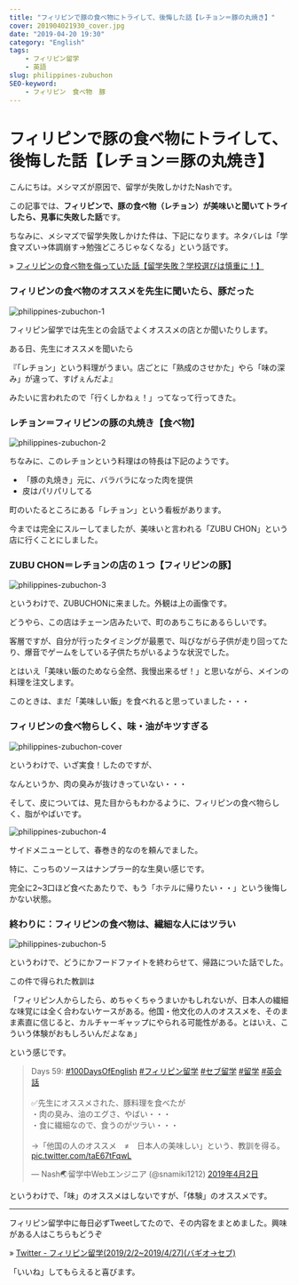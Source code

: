```yaml
---
title: "フィリピンで豚の食べ物にトライして、後悔した話【レチョン＝豚の丸焼き】"
cover: 201904021930_cover.jpg
date: "2019-04-20 19:30"
category: "English"
tags:
    - フィリピン留学
    - 英語
slug: philippines-zubuchon
SEO-keyword:
    - フィリピン　食べ物　豚
---
```


# フィリピンで豚の食べ物にトライして、後悔した話【レチョン＝豚の丸焼き】

こんにちは。メシマズが原因で、留学が失敗しかけたNashです。

この記事では、<b>フィリピンで、豚の食べ物（レチョン）が美味いと聞いてトライしたら、見事に失敗した話</b>です。



ちなみに、メシマズで留学失敗しかけた件は、下記になります。ネタバレは「学食マズい→体調崩す→勉強どころじゃなくなる」という話です。

» [フィリピンの食べ物を侮っていた話【留学失敗？学校選びは慎重に！】](./philippines-baguio-pines-food)



### フィリピンの食べ物のオススメを先生に聞いたら、豚だった

![philippines-zubuchon-1](./201904021930_1.jpg)

フィリピン留学では先生との会話でよくオススメの店とか聞いたりします。

ある日、先生にオススメを聞いたら

『「レチョン」という料理がうまい。店ごとに「熟成のさせかた」やら「味の深み」が違って、すげぇんだよ』

みたいに言われたので「行くしかねぇ！」ってなって行ってきた。



### レチョン＝フィリピンの豚の丸焼き【食べ物】

![philippines-zubuchon-2](./201904021930_2.jpg)

ちなみに、このレチョンという料理はの特長は下記のようです。

- 「豚の丸焼き」元に、バラバラになった肉を提供
- 皮はパリパリしてる

町のいたるところにある「レチョン」という看板があります。

今までは完全にスルーしてましたが、美味いと言われる「ZUBU CHON」という店に行くことにしました。



### ZUBU CHON＝レチョンの店の１つ【フィリピンの豚】

![philippines-zubuchon-3](./201904021930_3.jpg)

というわけで、ZUBUCHONに来ました。外観は上の画像です。

どうやら、この店はチェーン店みたいで、町のあちこちにあるらしいです。

客層ですが、自分が行ったタイミングが最悪で、叫びながら子供が走り回ってたり、爆音でゲームをしている子供たちがいるような状況でした。

とはいえ「美味い飯のためなら全然、我慢出来るぜ！」と思いながら、メインの料理を注文します。

このときは、まだ「美味しい飯」を食べれると思っていました・・・


### フィリピンの食べ物らしく、味・油がキツすぎる

![philippines-zubuchon-cover](./201904021930_cover.jpg)

というわけで、いざ実食！したのですが、

なんというか、肉の臭みが抜けきっていない・・・

そして、皮については、見た目からもわかるように、フィリピンの食べ物らしく、脂がやばいです。


![philippines-zubuchon-4](./201904021930_4.jpg)

サイドメニューとして、春巻き的なのを頼んでました。

特に、こっちのソースはナンプラー的な生臭い感じです。

完全に2~3口ほど食べたあたりで、もう「ホテルに帰りたい・・」という後悔しかない状態。



### 終わりに：フィリピンの食べ物は、繊細な人にはツラい

![philippines-zubuchon-5](./201904021930_5.jpg)

というわけで、どうにかフードファイトを終わらせて、帰路についた話でした。


この件で得られた教訓は

「フィリピン人からしたら、めちゃくちゃうまいかもしれないが、日本人の繊細な味覚には全く合わないケースがある。他国・他文化の人のオススメを、そのまま素直に信じると、カルチャーギャップにやられる可能性がある。とはいえ、こういう体験がおもしろいんだよなぁ」

という感じです。

<blockquote class="twitter-tweet" data-lang="ja"><p lang="ja" dir="ltr">Days 59: <a href="https://twitter.com/hashtag/100DaysOfEnglish?src=hash&amp;ref_src=twsrc%5Etfw">#100DaysOfEnglish</a> <a href="https://twitter.com/hashtag/%E3%83%95%E3%82%A3%E3%83%AA%E3%83%94%E3%83%B3%E7%95%99%E5%AD%A6?src=hash&amp;ref_src=twsrc%5Etfw">#フィリピン留学</a> <a href="https://twitter.com/hashtag/%E3%82%BB%E3%83%96%E7%95%99%E5%AD%A6?src=hash&amp;ref_src=twsrc%5Etfw">#セブ留学</a> <a href="https://twitter.com/hashtag/%E7%95%99%E5%AD%A6?src=hash&amp;ref_src=twsrc%5Etfw">#留学</a> <a href="https://twitter.com/hashtag/%E8%8B%B1%E4%BC%9A%E8%A9%B1?src=hash&amp;ref_src=twsrc%5Etfw">#英会話</a><br><br>✅先生にオススメされた、豚料理を食べたが<br>・肉の臭み、油のエグさ、やばい・・・<br>・食に繊細なので、食うのがツラい・・・<br><br>→「他国の人のオススメ　≠　日本人の美味しい」という、教訓を得る。 <a href="https://t.co/taE67tFqwL">pic.twitter.com/taE67tFqwL</a></p>&mdash; Nash🌏留学中Webエンジニア (@snamiki1212) <a href="https://twitter.com/snamiki1212/status/1113038478600679424?ref_src=twsrc%5Etfw">2019年4月2日</a></blockquote>
<script async src="https://platform.twitter.com/widgets.js" charset="utf-8"></script>


というわけで、「味」のオススメはしないですが、「体験」のオススメです。

---

フィリピン留学中に毎日必ずTweetしてたので、その内容をまとめました。興味がある人はこちらもどうぞ

» [Twitter - フィリピン留学(2019/2/2~2019/4/27)(バギオ→セブ)](https://twitter.com/i/moments/1108015112575541249)

「いいね」してもらえると喜びます。

